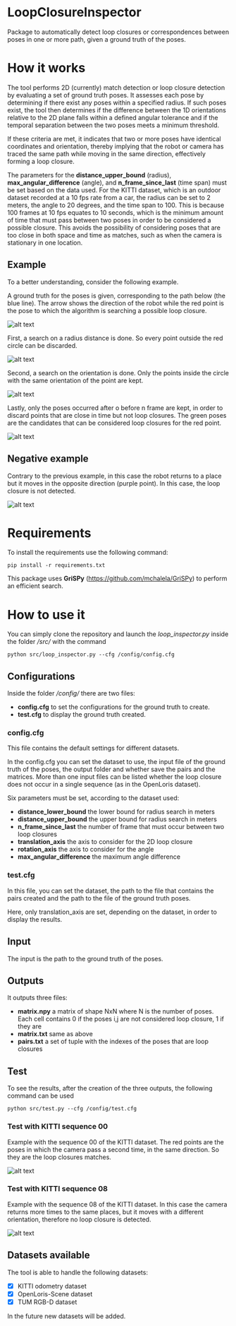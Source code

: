 # LoopClosureInspector

Package to automatically detect loop closures or correspondences between poses in one or more path, given a ground truth of the poses.

# How it works
The tool performs 2D (currently) match detection or loop closure detection by evaluating a set of ground truth poses. It assesses each pose by determining if there exist any poses within a specified radius. If such poses exist, the tool then determines if the difference between the 1D orientations relative to the 2D plane falls within a defined angular tolerance and if the temporal separation between the two poses meets a minimum threshold. 

If these criteria are met, it indicates that two or more poses have identical coordinates and orientation, thereby implying that the robot or camera has traced the same path while moving in the same direction, effectively forming a loop closure.

The parameters for the **distance_upper_bound** (radius), **max_angular_difference** (angle), and **n_frame_since_last** (time span) must be set based on the data used. For the KITTI dataset, which is an outdoor dataset recorded at a 10 fps rate from a car, the radius can be set to 2 meters, the angle to 20 degrees, and the time span to 100. This is because 100 frames at 10 fps equates to 10 seconds, which is the minimum amount of time that must pass between two poses in order to be considered a possible closure. This avoids the possibility of considering poses that are too close in both space and time as matches, such as when the camera is stationary in one location.

## Example

To a better understanding, consider the following example.

A ground truth for the poses is given, corresponding to the path below (the blue line). The arrow shows the direction of the robot while the red point is the pose to which the algorithm is searching a possible loop closure.

![alt text](https://github.com/scumatteo/region-learner/blob/main/LoopClosureInspector/images/loop.png?raw=true)

First, a search on a radius distance is done. So every point outside the red circle can be discarded.

![alt text](https://github.com/scumatteo/region-learner/blob/main/LoopClosureInspector/images/loop_radius.png?raw=true)

Second, a search on the orientation is done. Only the points inside the circle with the same orientation of the point are kept.

![alt text](https://github.com/scumatteo/region-learner/blob/main/LoopClosureInspector/images/loop_angle.png?raw=true)

Lastly, only the poses occurred after o before n frame are kept, in order to discard points that are close in time but not loop closures. The green poses are the candidates that can be considered loop closures for the red point.

![alt text](https://github.com/scumatteo/region-learner/blob/main/LoopClosureInspector/images/loop_final.png?raw=true)

## Negative example

Contrary to the previous example, in this case the robot returns to a place but it moves in the opposite direction (purple point). In this case, the loop closure is not detected.

![alt text](https://github.com/scumatteo/region-learner/blob/main/LoopClosureInspector/images/no_loop.png?raw=true)

# Requirements
To install the requirements use the following command:
```
pip install -r requirements.txt
```

This package uses **GriSPy** (https://github.com/mchalela/GriSPy) to perform an efficient search.

# How to use it
You can simply clone the repository and launch the *loop_inspector.py* inside the folder */src/* with the command
```
python src/loop_inspector.py --cfg /config/config.cfg
```

## Configurations
Inside the folder */config/* there are two files:
- **config.cfg** to set the configurations for the ground truth to create.
- **test.cfg** to display the ground truth created.

### config.cfg
This file contains the default settings for different datasets. 

In the config.cfg you can set the dataset to use, the input file of the ground truth of the poses, the output folder and whether save the pairs and the matrices. More than one input files can be listed whether the loop closure does not occur in a single sequence (as in the OpenLoris dataset).

Six parameters must be set, according to the dataset used:
- **distance_lower_bound** the lower bound for radius search in meters
- **distance_upper_bound** the upper bound for radius search in meters
- **n_frame_since_last** the number of frame that must occur between two loop closures
- **translation_axis** the axis to consider for the 2D loop closure
- **rotation_axis** the axis to consider for the angle
- **max_angular_difference** the maximum angle difference

### test.cfg
In this file, you can set the dataset, the path to the file that contains the pairs created and the path to the file of the ground truth poses.

Here, only translation_axis are set, depending on the dataset, in order to display the results.

## Input
The input is the path to the ground truth of the poses.

## Outputs
It outputs three files:
- **matrix.npy** a matrix of shape NxN where N is the number of poses. Each cell contains 0 if the poses i,j are not considered loop closure, 1 if they are
- **matrix.txt** same as above
- **pairs.txt** a set of tuple with the indexes of the poses that are loop closures

## Test
To see the results, after the creation of the three outputs, the following command can be used
```
python src/test.py --cfg /config/test.cfg
```

### Test with KITTI sequence 00
Example with the sequence 00 of the KITTI dataset. The red points are the poses in which the camera pass a second time, in the same direction. So they are the loop closures matches.

![alt text](https://github.com/scumatteo/region-learner/blob/main/LoopClosureInspector/images/kitti_00_loop.png?raw=true)

### Test with KITTI sequence 08
Example with the sequence 08 of the KITTI dataset. In this case the camera returns more times to the same places, but it moves with a different orientation, therefore no loop closure is detected.

![alt text](https://github.com/scumatteo/region-learner/blob/main/LoopClosureInspector/images/kitti_08_loop.png?raw=true)

## Datasets available
The tool is able to handle the following datasets:
- [X] KITTI odometry dataset
- [X] OpenLoris-Scene dataset
- [X] TUM RGB-D dataset

In the future new datasets will be added.




